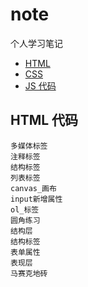 # note

个人学习笔记

- [HTML](https://github.com/gaoyang836/note/blob/master/01html.md)
- [CSS](https://github.com/gaoyang836/note/blob/master/02css.md)
- [JS 代码](https://github.com/gaoyang836/note/blob/master/js%20%E4%BB%A3%E7%A0%81)

## HTML 代码

```
多媒体标签
注释标签
结构标签
列表标签
canvas_画布
input新增属性
ol_标签
圆角练习
结构层
结构标签
表单属性
表现层
马赛克地砖
```

